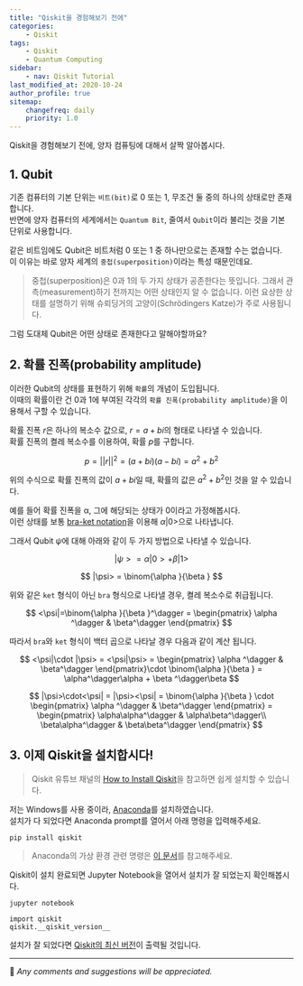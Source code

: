 ```yaml
---
title: "Qiskit을 경험해보기 전에"
categories:
    - Qiskit
tags:
    - Qiskit
    - Quantum Computing
sidebar:
    - nav: Qiskit Tutorial
last_modified_at: 2020-10-24
author_profile: true
sitemap:
    changefreq: daily
    priority: 1.0
---
```


Qiskit을 경험해보기 전에, 양자 컴퓨팅에 대해서 살짝 알아봅시다.

## 1. Qubit

기존 컴퓨터의 기본 단위는 `비트(bit)`로 0 또는 1, 무조건 둘 중의 하나의 상태로만 존재합니다.<br/>
반면에 양자 컴퓨터의 세계에서는 `Quantum Bit`, 줄여서 `Qubit`이라 불리는 것을 기본 단위로 사용합니다.<br/>

같은 비트임에도 Qubit은 비트처럼 0 또는 1 중 하나만으로는 존재할 수는 없습니다.<br/>
이 이유는 바로 양자 세계의 `중첩(superposition)`이라는 특성 때문인데요.<br/>

> 중첩(superposition)은 0과 1의 두 가지 상태가 공존한다는 뜻입니다. 그래서 관측(measurement)하기 전까지는 어떤 상태인지 알 수 없습니다.
> 이런 요상한 상태를 설명하기 위해 슈뢰딩거의 고양이(Schrödingers Katze)가 주로 사용됩니다.

그럼 도대체 Qubit은 어떤 상태로 존재한다고 말해야할까요?

## 2. 확률 진폭(probability amplitude)

이러한 Qubit의 상태를 표현하기 위해 `확률`의 개념이 도입됩니다.<br/>
이때의 확률이란 건 0과 1에 부여된 각각의 `확률 진폭(probability amplitude)`을 이용해서 구할 수 있습니다.

확률 진폭 $r$은 하나의 복소수 값으로,
$r = a + bi$의 형태로 나타낼 수 있습니다.<br/>
확률 진폭의 켤레 복소수를 이용하여, 확률 $p$를 구합니다.<br/>

$$
p = || r ||^2 = (a+bi)(a-bi) = a^2+b^2
$$

위의 수식으로 확률 진폭의 값이 $a+bi$일 때,
확률의 값은 $a^2+b^2$인 것을 알 수 있습니다.<br/>

예를 들어 확률 진폭을 &alpha;, 그에 해당되는 상태가 0이라고 가정해봅시다.<br/>
이런 상태를 보통 [bra-ket notation](https://en.wikipedia.org/wiki/Bra%E2%80%93ket_notation)을 이용해
$\alpha|0>$으로 나타냅니다.<br/>

그래서 Qubit $\psi$에 대해 아래와 같이 두 가지 방법으로 나타낼 수 있습니다.<br/>

$$
|\psi> = \alpha|0> + \beta|1>
$$

$$
|\psi> = \binom{\alpha }{\beta }
$$

위와 같은 `ket` 형식이 아닌 `bra` 형식으로 나타낼 경우, 켤레 복소수로 취급됩니다.<br/>

$$
<\psi|=\binom{\alpha }{\beta }^\dagger = \begin{pmatrix}
 \alpha ^\dagger & \beta^\dagger
\end{pmatrix}
$$

따라서 `bra`와 `ket` 형식이 백터 곱으로 나타날 경우 다음과 같이 계산 됩니다.<br/>

$$
<\psi|\cdot |\psi> = <\psi|\psi> = \begin{pmatrix}
 \alpha ^\dagger & \beta^\dagger
\end{pmatrix}\cdot \binom{\alpha }{\beta } = \alpha^\dagger\alpha + \beta ^\dagger\beta
$$

$$
|\psi>\cdot<\psi| = |\psi><\psi| = \binom{\alpha }{\beta } \cdot \begin{pmatrix}
 \alpha ^\dagger & \beta^\dagger
\end{pmatrix} = \begin{pmatrix}
\alpha\alpha^\dagger & \alpha\beta^\dagger\\
\beta\alpha^\dagger & \beta\beta^\dagger
\end{pmatrix}
$$

## 3. 이제 Qiskit을 설치합시다!

> Qiskit 유튜브 채널의 [How to Install Qiskit](https://youtu.be/M4EkW4VwhcI)을 참고하면 쉽게 설치할 수 있습니다.<br/>

저는 Windows를 사용 중이라, [Anaconda](https://www.anaconda.com/products/individual)를 설치하였습니다.<br/>
설치가 다 되었다면 Anaconda prompt를 열어서 아래 명령을 입력해주세요.

```
pip install qiskit
```

> Anaconda의 가상 환경 관련 명령은 [이 문서](https://github.com/tula3and/til/blob/master/Qiskit/Anaconda.md#using-anaconda)를 참고해주세요.

Qiskit이 설치 완료되면 Jupyter Notebook을 열어서 설치가 잘 되었는지 확인해봅시다.

```
jupyter notebook
```

```
import qiskit
qiskit.__qiskit_version__
```

설치가 잘 되었다면 [Qiskit의 최신 버전](https://github.com/Qiskit/qiskit)이 출력될 것입니다.<br/>

---

💬 _Any comments and suggestions will be appreciated._
